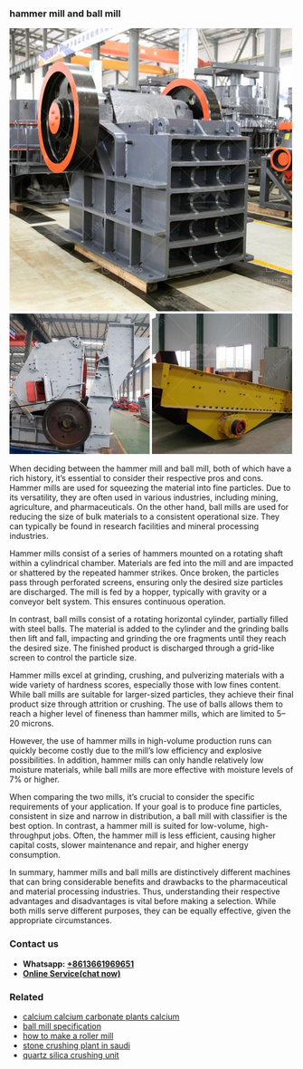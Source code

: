 <h3>hammer mill and ball mill</h3><img src='1706755874.jpg' alt=''><p>When deciding between the hammer mill and ball mill, both of which have a rich history, it’s essential to consider their respective pros and cons. Hammer mills are used for squeezing the material into fine particles. Due to its versatility, they are often used in various industries, including mining, agriculture, and pharmaceuticals. On the other hand, ball mills are used for reducing the size of bulk materials to a consistent operational size. They can typically be found in research facilities and mineral processing industries.</p><p>Hammer mills consist of a series of hammers mounted on a rotating shaft within a cylindrical chamber. Materials are fed into the mill and are impacted or shattered by the repeated hammer strikes. Once broken, the particles pass through perforated screens, ensuring only the desired size particles are discharged. The mill is fed by a hopper, typically with gravity or a conveyor belt system. This ensures continuous operation.</p><p>In contrast, ball mills consist of a rotating horizontal cylinder, partially filled with steel balls. The material is added to the cylinder and the grinding balls then lift and fall, impacting and grinding the ore fragments until they reach the desired size. The finished product is discharged through a grid-like screen to control the particle size.</p><p>Hammer mills excel at grinding, crushing, and pulverizing materials with a wide variety of hardness scores, especially those with low fines content. While ball mills are suitable for larger-sized particles, they achieve their final product size through attrition or crushing. The use of balls allows them to reach a higher level of fineness than hammer mills, which are limited to 5–20 microns.</p><p>However, the use of hammer mills in high-volume production runs can quickly become costly due to the mill’s low efficiency and explosive possibilities. In addition, hammer mills can only handle relatively low moisture materials, while ball mills are more effective with moisture levels of 7% or higher.</p><p>When comparing the two mills, it’s crucial to consider the specific requirements of your application. If your goal is to produce fine particles, consistent in size and narrow in distribution, a ball mill with classifier is the best option. In contrast, a hammer mill is suited for low-volume, high-throughput jobs. Often, the hammer mill is less efficient, causing higher capital costs, slower maintenance and repair, and higher energy consumption.</p><p>In summary, hammer mills and ball mills are distinctively different machines that can bring considerable benefits and drawbacks to the pharmaceutical and material processing industries. Thus, understanding their respective advantages and disadvantages is vital before making a selection. While both mills serve different purposes, they can be equally effective, given the appropriate circumstances.</p><h3>Contact us</h3><ul><li><strong>Whatsapp:&nbsp;<a href="https://wa.me/8613661969651">+8613661969651</a></strong></li><li><a href="https://swt.shibang-china.com/?git&amp;zhl&amp;hammer mill and ball mill"><strong>Online Service(chat now)</strong></a></li></ul><h3>Related</h3><ul><li><a href='calcium calcium carbonate plants calcium.md'>calcium calcium carbonate plants calcium</a></li><li><a href='ball mill specification.md'>ball mill specification</a></li><li><a href='how to make a roller mill.md'>how to make a roller mill</a></li><li><a href='stone crushing plant in saudi.md'>stone crushing plant in saudi</a></li><li><a href='quartz silica crushing unit.md'>quartz silica crushing unit</a></li></ul>